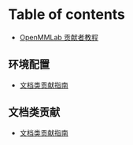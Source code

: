 # Table of contents

* [OpenMMLab 贡献者教程](README.md)


## 环境配置 <a href="#00_env" id="00_env"></a>

* [文档类贡献指南](01\_doc/ru-he-gong-xian-wen-dang-lei-de-pr.md)


## 文档类贡献 <a href="#01_doc" id="01_doc"></a>

* [文档类贡献指南](01\_doc/ru-he-gong-xian-wen-dang-lei-de-pr.md)
